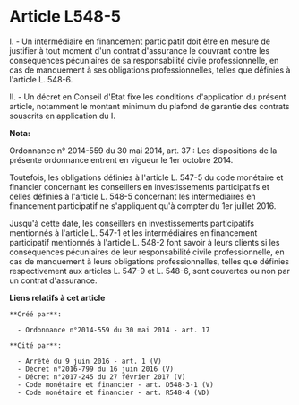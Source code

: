 # Article L548-5

I. - Un intermédiaire en financement participatif doit être en mesure de justifier à tout moment d'un contrat d'assurance le
couvrant contre les conséquences pécuniaires de sa responsabilité civile professionnelle, en cas de manquement à ses
obligations professionnelles, telles que définies à l'article L. 548-6.

II. - Un décret en Conseil d'Etat fixe les conditions d'application du présent article, notamment le montant minimum du
plafond de garantie des contrats souscrits en application du I.

**Nota:**

Ordonnance n° 2014-559 du 30 mai 2014, art. 37 : Les dispositions de la présente ordonnance entrent en vigueur le 1er octobre
2014.

Toutefois, les obligations définies à l'article L. 547-5 du code monétaire et financier concernant les conseillers en
investissements participatifs et celles définies à l'article L. 548-5 concernant les intermédiaires en financement
participatif ne s'appliquent qu'à compter du 1er juillet 2016.

Jusqu'à cette date, les conseillers en investissements participatifs mentionnés à l'article L. 547-1 et les intermédiaires en
financement participatif mentionnés à l'article L. 548-2 font savoir à leurs clients si les conséquences pécuniaires de leur
responsabilité civile professionnelle, en cas de manquement à leurs obligations professionnelles, telles que définies
respectivement aux articles L. 547-9 et L. 548-6, sont couvertes ou non par un contrat d'assurance.

**Liens relatifs à cet article**

	**Créé par**:

	  - Ordonnance n°2014-559 du 30 mai 2014 - art. 17

	**Cité par**:

	  - Arrêté du 9 juin 2016 - art. 1 (V)
	  - Décret n°2016-799 du 16 juin 2016 (V)
	  - Décret n°2017-245 du 27 février 2017 (V)
	  - Code monétaire et financier - art. D548-3-1 (V)
	  - Code monétaire et financier - art. R548-4 (VD)
